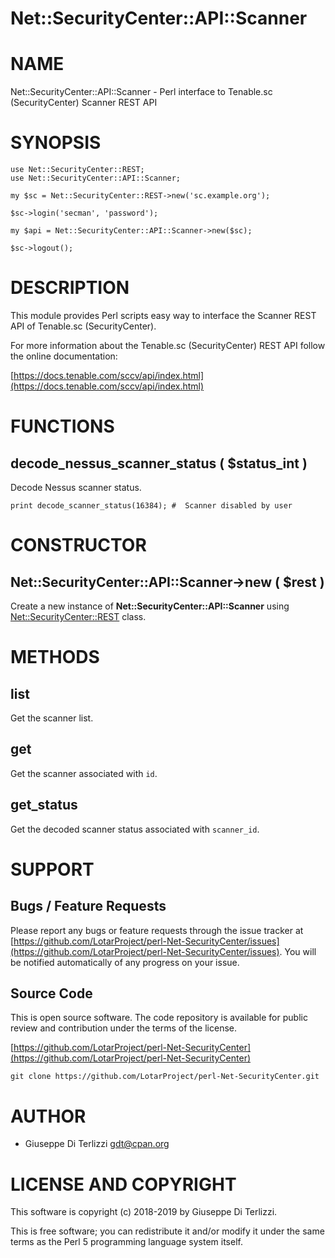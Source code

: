 # Net::SecurityCenter::API::Scanner
# NAME

Net::SecurityCenter::API::Scanner - Perl interface to Tenable.sc (SecurityCenter) Scanner REST API

# SYNOPSIS

    use Net::SecurityCenter::REST;
    use Net::SecurityCenter::API::Scanner;

    my $sc = Net::SecurityCenter::REST->new('sc.example.org');

    $sc->login('secman', 'password');

    my $api = Net::SecurityCenter::API::Scanner->new($sc);

    $sc->logout();

# DESCRIPTION

This module provides Perl scripts easy way to interface the Scanner REST API of Tenable.sc
(SecurityCenter).

For more information about the Tenable.sc (SecurityCenter) REST API follow the online documentation:

[https://docs.tenable.com/sccv/api/index.html](https://docs.tenable.com/sccv/api/index.html)

# FUNCTIONS

## decode\_nessus\_scanner\_status ( $status\_int )

Decode Nessus scanner status.

    print decode_scanner_status(16384); #  Scanner disabled by user

# CONSTRUCTOR

## Net::SecurityCenter::API::Scanner->new ( $rest )

Create a new instance of **Net::SecurityCenter::API::Scanner** using [Net::SecurityCenter::REST](net-securitycenter-rest.md) class.

# METHODS

## list

Get the scanner list.

## get

Get the scanner associated with `id`.

## get\_status

Get the decoded scanner status associated with `scanner_id`.

# SUPPORT

## Bugs / Feature Requests

Please report any bugs or feature requests through the issue tracker
at [https://github.com/LotarProject/perl-Net-SecurityCenter/issues](https://github.com/LotarProject/perl-Net-SecurityCenter/issues).
You will be notified automatically of any progress on your issue.

## Source Code

This is open source software.  The code repository is available for
public review and contribution under the terms of the license.

[https://github.com/LotarProject/perl-Net-SecurityCenter](https://github.com/LotarProject/perl-Net-SecurityCenter)

    git clone https://github.com/LotarProject/perl-Net-SecurityCenter.git

# AUTHOR

- Giuseppe Di Terlizzi <gdt@cpan.org>

# LICENSE AND COPYRIGHT

This software is copyright (c) 2018-2019 by Giuseppe Di Terlizzi.

This is free software; you can redistribute it and/or modify it under
the same terms as the Perl 5 programming language system itself.
